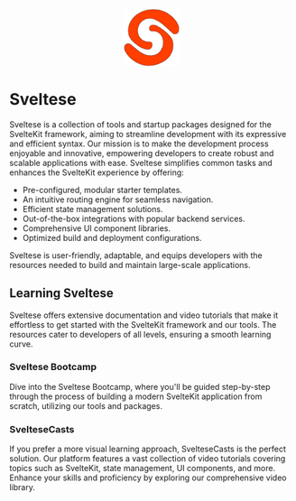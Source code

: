 <p align="center" width="100%">
    <img width="20%" src="./profile/logo.svg"> 
</p>

# Sveltese

Sveltese is a collection of tools and startup packages designed for the SvelteKit framework, aiming to streamline development with its expressive and efficient syntax. Our mission is to make the development process enjoyable and innovative, empowering developers to create robust and scalable applications with ease. Sveltese simplifies common tasks and enhances the SvelteKit experience by offering:

- Pre-configured, modular starter templates.
- An intuitive routing engine for seamless navigation.
- Efficient state management solutions.
- Out-of-the-box integrations with popular backend services.
- Comprehensive UI component libraries.
- Optimized build and deployment configurations.

Sveltese is user-friendly, adaptable, and equips developers with the resources needed to build and maintain large-scale applications.

## Learning Sveltese

Sveltese offers extensive documentation and video tutorials that make it effortless to get started with the SvelteKit framework and our tools. The resources cater to developers of all levels, ensuring a smooth learning curve.

### Sveltese Bootcamp

Dive into the Sveltese Bootcamp, where you'll be guided step-by-step through the process of building a modern SvelteKit application from scratch, utilizing our tools and packages.

### SvelteseCasts

If you prefer a more visual learning approach, SvelteseCasts is the perfect solution. Our platform features a vast collection of video tutorials covering topics such as SvelteKit, state management, UI components, and more. Enhance your skills and proficiency by exploring our comprehensive video library.
